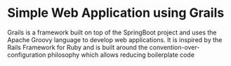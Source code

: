 # Simple Web Application using Grails
Grails is a framework built on top of the SpringBoot project and uses the Apache Groovy language to develop web applications.
It is inspired by the Rails Framework for Ruby and is built around the convention-over-configuration philosophy which allows reducing boilerplate code
